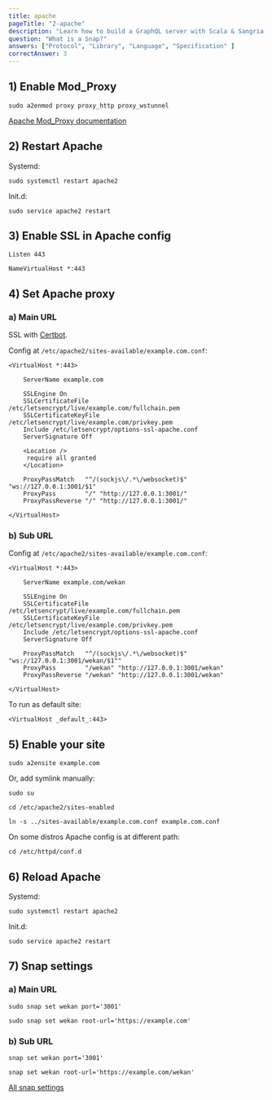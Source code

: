 ```yaml
---
title: apache
pageTitle: "2-apache"
description: "Learn how to build a GraphQL server with Scala & Sangria and the best practices for filters, authentication and pagination."
question: "What is a Snap?"
answers: ["Protocol", "Library", "Language", "Specification" ]
correctAnswer: 3
---
```

## 1) Enable Mod_Proxy

```
sudo a2enmod proxy proxy_http proxy_wstunnel
```

[Apache Mod_Proxy documentation](http://httpd.apache.org/docs/current/mod/mod_proxy.html)

## 2) Restart Apache

Systemd:
```
sudo systemctl restart apache2
```
Init.d:
```
sudo service apache2 restart
```

## 3) Enable SSL in Apache config
```
Listen 443

NameVirtualHost *:443
```
## 4) Set Apache proxy

### a) Main URL

SSL with [Certbot](https://certbot.eff.org).

Config at `/etc/apache2/sites-available/example.com.conf`:

```ApacheConf
<VirtualHost *:443>

    ServerName example.com

    SSLEngine On
    SSLCertificateFile      /etc/letsencrypt/live/example.com/fullchain.pem
    SSLCertificateKeyFile   /etc/letsencrypt/live/example.com/privkey.pem
    Include /etc/letsencrypt/options-ssl-apache.conf
    ServerSignature Off

    <Location />
     require all granted
    </Location>

    ProxyPassMatch   "^/(sockjs\/.*\/websocket)$" "ws://127.0.0.1:3001/$1"
    ProxyPass        "/" "http://127.0.0.1:3001/"
    ProxyPassReverse "/" "http://127.0.0.1:3001/"

</VirtualHost>
```

### b) Sub URL

Config at `/etc/apache2/sites-available/example.com.conf`:

```ApacheConf
<VirtualHost *:443>

    ServerName example.com/wekan

    SSLEngine On
    SSLCertificateFile      /etc/letsencrypt/live/example.com/fullchain.pem
    SSLCertificateKeyFile   /etc/letsencrypt/live/example.com/privkey.pem
    Include /etc/letsencrypt/options-ssl-apache.conf
    ServerSignature Off

    ProxyPassMatch   "^/(sockjs\/.*\/websocket)$" "ws://127.0.0.1:3001/wekan/$1""                                                                                                                           
    ProxyPass        "/wekan" "http://127.0.0.1:3001/wekan"                                                                                                                                    
    ProxyPassReverse "/wekan" "http://127.0.0.1:3001/wekan"

</VirtualHost>
```
To run as default site:
```ApacheConf
<VirtualHost _default_:443>
```

## 5) Enable your site

```
sudo a2ensite example.com
```
Or, add symlink manually:
```
sudo su

cd /etc/apache2/sites-enabled

ln -s ../sites-available/example.com.conf example.com.conf
```
On some distros Apache config is at different path:
```
cd /etc/httpd/conf.d
```

## 6) Reload Apache

Systemd:
```
sudo systemctl restart apache2
```
Init.d:
```
sudo service apache2 restart
```

## 7) Snap settings

### a) Main URL
```
sudo snap set wekan port='3001'

sudo snap set wekan root-url='https://example.com'
```
### b) Sub URL
```
snap set wekan port='3001'

snap set wekan root-url='https://example.com/wekan'
```

[All snap settings](https://github.com/wekan/wekan-snap/wiki/Supported-settings-keys)